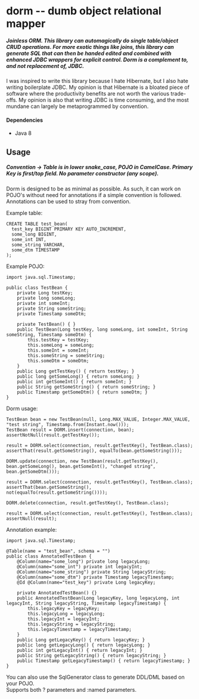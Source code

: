 # dorm -- dumb object relational mapper
##### Joinless ORM. This library can automagically do single table/object CRUD operations. For more *exotic* things like joins, this library can generate SQL that can then be handed edited and combined with enhanced JDBC wrappers for explicit control. Dorm is a complement to, and not replacement of, JDBC.

I was inspired to write this library because I hate Hibernate, but I also hate writing boilerplate JDBC. My opinion is that Hibernate is a bloated piece of software where the productivity benefits are not worth the various trade-offs. My opinion is also that writing JDBC is time consuming, and the most mundane can largely be metaprogrammed by convention.

#### Dependencies
 * Java 8

## Usage
##### Convention -> Table is in lower snake_case, POJO in CamelCase. Primary Key is first/top field. No parameter constructor (any scope).
Dorm is designed to be as minimal as possible. As such, it can work on POJO's without need for annotations if a simple convention is followed. Annotations can be used to stray from convention.

Example table:
```
CREATE TABLE test_bean(
  test_key BIGINT PRIMARY KEY AUTO_INCREMENT,
  some_long BIGINT,
  some_int INT,
  some_string VARCHAR,
  some_dtm TIMESTAMP
);
```
Example POJO:
```
import java.sql.Timestamp;

public class TestBean {
    private Long testKey;
    private long someLong;
    private int someInt;
    private String someString;
    private Timestamp someDtm;

    private TestBean() { }
    public TestBean(Long testKey, long someLong, int someInt, String someString, Timestamp someDtm) {
        this.testKey = testKey;
        this.someLong = someLong;
        this.someInt = someInt;
        this.someString = someString;
        this.someDtm = someDtm;
    }
    public Long getTestKey() { return testKey; }
    public long getSomeLong() { return someLong; }
    public int getSomeInt() { return someInt; }
    public String getSomeString() { return someString; }
    public Timestamp getSomeDtm() { return someDtm; }
}
```
Dorm usage:
```
TestBean bean = new TestBean(null, Long.MAX_VALUE, Integer.MAX_VALUE, "test string", Timestamp.from(Instant.now()));
TestBean result = DORM.insert(connection, bean);
assertNotNull(result.getTestKey());

result = DORM.select(connection, result.getTestKey(), TestBean.class);
assertThat(result.getSomeString(), equalTo(bean.getSomeString()));

DORM.update(connection, new TestBean(result.getTestKey(), bean.getSomeLong(), bean.getSomeInt(), "changed string", bean.getSomeDtm()));

result = DORM.select(connection, result.getTestKey(), TestBean.class);
assertThat(bean.getSomeString(), not(equalTo(result.getSomeString())));

DORM.delete(connection, result.getTestKey(), TestBean.class);

result = DORM.select(connection, result.getTestKey(), TestBean.class);
assertNull(result);
```
Annotation example:
```
import java.sql.Timestamp;

@Table(name = "test_bean", schema = "")
public class AnnotatedTestBean {
    @Column(name="some_long") private long legacyLong;
    @Column(name="some_int") private int legacyInt;
    @Column(name="some_string") private String legacyString;
    @Column(name="some_dtm") private Timestamp legacyTimestamp;
    @Id @Column(name="test_key") private Long legacyKey;

    private AnnotatedTestBean() {}
    public AnnotatedTestBean(Long legacyKey, long legacyLong, int legacyInt, String legacyString, Timestamp legacyTimestamp) {
        this.legacyKey = legacyKey;
        this.legacyLong = legacyLong;
        this.legacyInt = legacyInt;
        this.legacyString = legacyString;
        this.legacyTimestamp = legacyTimestamp;
    }
    public Long getLegacyKey() { return legacyKey; }
    public long getLegacyLong() { return legacyLong; }
    public int getLegacyInt() { return legacyInt; }
    public String getLegacyString() { return legacyString; }
    public Timestamp getLegacyTimestamp() { return legacyTimestamp; }
}
```
You can also use the SqlGenerator class to generate DDL/DML based on your POJO.<br/>
Supports both ? parameters and :named parameters.
